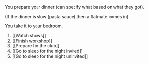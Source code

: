 You prepare your dinner (can specify what based on what they got).

(If the dinner is slow (pasta sauce) then a flatmate comes in)

You take it to your bedroom.

1. [[Watch shows]]
2. [[Finish workshop]]
3. [[Prepare for the club]]
4. [[Go to sleep for the night invited]]
5. [[Go to sleep for the night uninvited]]
